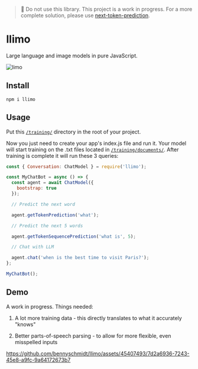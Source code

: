 > 🚧 Do not use this library. This project is a work in progress. For a more complete solution, please use [next-token-prediction](https://github.com/bennyschmidt/next-token-prediction).

# llimo

Large language and image models in pure JavaScript.

![limo](https://github.com/bennyschmidt/llimo/assets/45407493/be0f481f-7b5c-431b-966d-f430e9bd5829)

## Install

`npm i llimo`

## Usage

Put this [`/training/`](https://github.com/bennyschmidt/llimo/tree/master/training) directory in the root of your project.

Now you just need to create your app's index.js file and run it. Your model will start training on the .txt files located in [`/training/documents/`](https://github.com/bennyschmidt/llimo/tree/master/training/documents). After training is complete it will run these 3 queries:

```javascript
const { Conversation: ChatModel } = require('llimo');

const MyChatBot = async () => {
  const agent = await ChatModel({
    bootstrap: true
  });

  // Predict the next word

  agent.getTokenPrediction('what');

  // Predict the next 5 words

  agent.getTokenSequencePrediction('what is', 5);

  // Chat with LLM

  agent.chat('when is the best time to visit Paris?');
};

MyChatBot();
```

## Demo

A work in progress. Things needed:

1) A lot more training data - this directly translates to what it accurately "knows"

2) Better parts-of-speech parsing - to allow for more flexible, even misspelled inputs 

https://github.com/bennyschmidt/llimo/assets/45407493/7d2a6936-7243-45e8-a9fc-9a64172673b7
